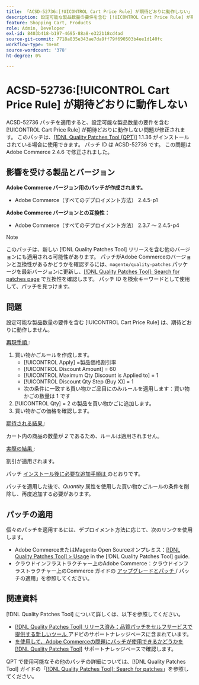 ```yaml
---
title: 「ACSD-52736:[!UICONTROL Cart Price Rule] が期待どおりに動作しない」
description: 設定可能な製品数量の要件を含む [!UICONTROL Cart Price Rule] が期待どおりに動作しないAdobe Commerceの問題を修正するには、ACSD-52736 パッチを適用してください。
feature: Shopping Cart, Products
role: Admin, Developer
exl-id: 8403b418-b197-4695-88a8-e322b18cd4ad
source-git-commit: 7718a835e343ae7da9ff79f690503b4ee1d140fc
workflow-type: tm+mt
source-wordcount: '378'
ht-degree: 0%

---
```


# ACSD-52736:[!UICONTROL Cart Price Rule] が期待どおりに動作しない

ACSD-52736 パッチを適用すると、設定可能な製品数量の要件を含む [!UICONTROL Cart Price Rule] が期待どおりに動作しない問題が修正されます。 このパッチは、[[!DNL Quality Patches Tool (QPT)]](/help/announcements/adobe-commerce-announcements/magento-quality-patches-released-new-tool-to-self-serve-quality-patches.md) 1.1.36 がインストールされている場合に使用できます。 パッチ ID は ACSD-52736 です。 この問題はAdobe Commerce 2.4.6 で修正されました。

## 影響を受ける製品とバージョン

**Adobe Commerce バージョン用のパッチが作成されます。**

* Adobe Commerce（すべてのデプロイメント方法） 2.4.5-p1

**Adobe Commerce バージョンとの互換性：**

* Adobe Commerce（すべてのデプロイメント方法） 2.3.7 ～ 2.4.5-p4

>[!NOTE]
>
>このパッチは、新しい [!DNL Quality Patches Tool] リリースを含む他のバージョンにも適用される可能性があります。 パッチがAdobe Commerceのバージョンと互換性があるかどうかを確認するには、`magento/quality-patches` パッケージを最新バージョンに更新し、[[!DNL Quality Patches Tool]: Search for patches page](https://experienceleague.adobe.com/tools/commerce-quality-patches/index.html?lang=ja) で互換性を確認します。 パッチ ID を検索キーワードとして使用して、パッチを見つけます。

## 問題

設定可能な製品数量の要件を含む [!UICONTROL Cart Price Rule] は、期待どおりに動作しません。

<u> 再現手順 </u>:

1. 買い物かごルールを作成します。
   * [!UICONTROL Apply] =製品価格割引率
   * [!UICONTROL Discount Amount] = 60
   * [!UICONTROL Maximum Qty Discount is Applied to] = 1
   * [!UICONTROL Discount Qty Step (Buy X)] = 1
   * 次の条件に一致する買い物かご品目にのみルールを適用します：買い物かごの数量は 1 です
2. [!UICONTROL Qty] = 2 の製品を買い物かごに追加します。
3. 買い物かごの価格を確認します。

<u> 期待される結果 </u>:

カート内の商品の数量が *2* であるため、ルールは適用されません。

<u> 実際の結果 </u>:

割引が適用されます。

パッチ <u> インストール後に必要な追加手順は </u> のとおりです。

パッチを適用した後で、*Quantity* 属性を使用した買い物かごルールの条件を削除し、再度追加する必要があります。

## パッチの適用

個々のパッチを適用するには、デプロイメント方法に応じて、次のリンクを使用します。

* Adobe CommerceまたはMagento Open Sourceオンプレミス：[[!DNL Quality Patches Tool] > Usage](https://experienceleague.adobe.com/docs/commerce-operations/tools/quality-patches-tool/usage.html?lang=ja) in the [!DNL Quality Patches Tool] guide.
* クラウドインフラストラクチャー上のAdobe Commerce：クラウドインフラストラクチャー上のCommerce ガイドの [ アップグレードとパッチ ](https://experienceleague.adobe.com/docs/commerce-cloud-service/user-guide/develop/upgrade/apply-patches.html?lang=ja)/ パッチの適用」を参照してください。

## 関連資料

[!DNL Quality Patches Tool] について詳しくは、以下を参照してください。

* [[!DNL Quality Patches Tool]  リリース済み：品質パッチをセルフサービスで提供する新しいツール ](/help/announcements/adobe-commerce-announcements/magento-quality-patches-released-new-tool-to-self-serve-quality-patches.md) アドビのサポートナレッジベースに含まれています。
* [ を使用して、Adobe Commerceの問題にパッチが使用できるかどうかを  [!DNL Quality Patches Tool]](/help/support-tools/patches-available-in-qpt-tool/check-patch-for-magento-issue-with-magento-quality-patches.md) サポートナレッジベースで確認します。

QPT で使用可能なその他のパッチの詳細については、[!DNL Quality Patches Tool] ガイドの「[[!DNL Quality Patches Tool]: Search for patches](https://experienceleague.adobe.com/tools/commerce-quality-patches/index.html?lang=ja)」を参照してください。

